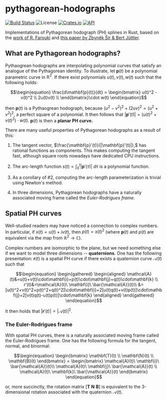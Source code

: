 # pythagorean-hodographs

[![Build Status][actions-badge]][actions-url]
![License][license-badge]
[![Crates.io][crates-badge]][crates-url]
[![API][docs-badge]][docs-url]

[actions-badge]: https://github.com/suremarc/pythagorean-hodographs/workflows/build/badge.svg?event=push
[actions-url]: https://github.com/suremarc/pythagorean-hodographs/actions?query=workflow%3Abuild+branch%3Amaster
[docs-badge]: https://docs.rs/pythagorean-hodographs/badge.svg
[docs-url]: https://docs.rs/pythagorean-hodographs
[license-badge]: https://img.shields.io/badge/license-MIT_OR_Apache--2.0-blue.svg
[crates-badge]: https://img.shields.io/crates/v/pythagorean-hodographs.svg
[crates-url]: https://crates.io/crates/pythagorean-hodographs

Implementations of Pythagorean hodograph (PH) splines in Rust, based on the [work of R. Farouki](https://doi.org/10.1007/978-3-540-73398-0) and [this paper by Zbyněk Šír & Bert Jüttler](https://doi.org/10.1007/11537908_22).

## What are Pythagorean hodographs?

Pythaogrean hodographs are interpolating polynomial curves that satisfy an analogue of the Pythagorean identity. To illustrate, let $\mathbf{p}(t)$ be a polynomial parametric curve in $\mathbb{R}^2$. If there exist polynomials $u(t), v(t), w(t)$ such that the following holds:

$$\begin{equation}
    \frac{d\mathbf{p}(t)}{dt} = \begin{bmatrix}
        u(t)^2 - v(t)^2 \\
        2u(t)v(t) \\
    \end{bmatrix}\cdot w(t)
\end{equation}$$

then $\mathbf{p}(t)$ is a Pythaogrean hodograph, because $(u^2-v^2)^2+(2uv)^2=(u^2+v^2)^2,$ a perfect square of a polynomial. It then follows that $|\mathbf{p}'(t)|=(u(t)^2+v(t)^2)\cdot w(t).$ $\mathbf{p}(t)$ is then a __planar PH curve.__

There are many useful properties of Pythagorean hodographs as a result of this:

1. The tangent vector, $\frac{\mathbf{p}'(t)}{|\mathbf{p}'(t)|},$ has rational functions as components. This makes computing the tangent fast, although square roots nowadays have dedicated CPU instructions.

2. The arc-length function $s(t)=\int_0^t|\mathbf{p}'(\tau)|\ d\tau$ is a polynomial function.

3. As a corollary of #2, computing the arc-length parameterization is trivial using Newton's method.

4. In three dimensions, Pythagorean hodographs have a naturally associated moving frame called the _Euler-Rodrigues frame._

## Spatial PH curves

Well-studied readers may have noticed a connection to complex numbers. In particular, if $x(t)=u(t)+iv(t),$ then $p(t)=x(t)^2$ (where $\mathbf{p}(t)$ and $p(t)$ are equivalent via the map from $\mathbb{R}^2\rightarrow\mathbb{C}$).

Complex numbers are isomorphic to the plane, but we need something else if we want to model three dimensions -- __quaternions__. One has the following presentation: $\mathbf{r}(t)$ is a spatial PH curve if there exists a quaternion curve $\mathcal{A}(t)$ such that

$$\begin{equation}
\begin{gathered}
    \begin{aligned}
    \mathcal{A}(t)&=u(t)+v(t)\cdot\mathbf{i}+p(t)\cdot\mathbf{j}+q(t)\cdot\mathbf{k} \\
    r'(t)&=\mathcal{A}(t)\ \mathbf{i}\ \bar{\mathcal{A}}(t)\\
    &=[u(t)^2+v(t)^2+p(t)^2+q(t)^2]\cdot\mathbf{i}+2[u(t)q(t)+v(t)p(t)]\cdot\mathbf{j}+2[v(t)q(t)-u(t)p(t)]\cdot\mathbf{k}
    \end{aligned}
\end{gathered}
\end{equation}$$

It then holds that $|\mathbf{r}'(t)|=|\mathcal{A}(t)|^2.$

### The Euler-Rodrigues frame

With spatial PH curves, there is a naturally associated moving frame called the Euler-Rodrigues frame. One has the following formula for the tangent, normal, and binormal:

$$\begin{equation}
    \begin{bmatrix}
    \mathbf{T}(t) \\
    \mathbf{N}(t) \\
    \mathbf{B}(t)
    \end{bmatrix} = \begin{bmatrix}
    \mathcal{A}(t)\ \mathbf{i}\ \bar{\mathcal{A}}(t)\\
    \mathcal{A}(t)\ \mathbf{j}\ \bar{\mathcal{A}}(t) \\
    \mathcal{A}(t)\ \mathbf{k}\ \bar{\mathcal{A}}(t)
    \end{bmatrix}
\end{equation}$$

or, more succinctly, the rotation matrix $[\mathbf{T\ N\ B}]$ is equivalent to the 3-dimensional rotation associated with the quaternion $\mathcal{A}(t).$
